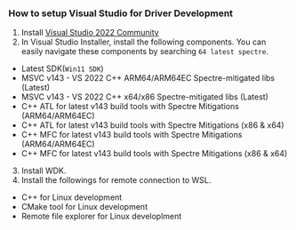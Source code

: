 ### How to setup Visual Studio for Driver Development
1. Install [Visual Studio 2022 Community](https://visualstudio.microsoft.com/ko/vs/community/)
2. In Visual Studio Installer, install the following components.
You can easily navigate these components by searching `64 latest spectre`.
- Latest SDK(`Win11 SDK`)
- MSVC v143 - VS 2022 C++ ARM64/ARM64EC Spectre-mitigated libs (Latest)
- MSVC v143 - VS 2022 C++ x64/x86 Spectre-mitigated libs (Latest)
- C++ ATL for latest v143 build tools with Spectre Mitigations (ARM64/ARM64EC)
- C++ ATL for latest v143 build tools with Spectre Mitigations (x86 & x64)
- C++ MFC for latest v143 build tools with Spectre Mitigations (ARM64/ARM64EC)
- C++ MFC for latest v143 build tools with Spectre Mitigations (x86 & x64)
3. Install WDK.
4. Install the followings for remote connection to WSL.
- C++ for Linux development
- CMake tool for Linux development
- Remote file explorer for Linux developlment
